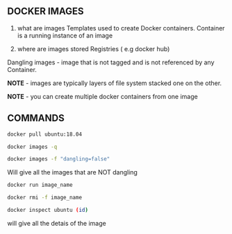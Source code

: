 ## DOCKER IMAGES

1. what are images
Templates used to create Docker containers. Container is a running instance of
an image

2. where are images stored
Registries ( e.g docker hub)

Dangling images - image that is not tagged and is not referenced by any Container.

**NOTE** - images are typically layers of file system stacked one on the other.

**NOTE** - you can create multiple docker containers from one image


## COMMANDS

```bash
docker pull ubuntu:18.04
```

```bash
docker images -q
```

```bash
docker images -f "dangling=false"
```
Will give all the images that are NOT dangling

```bash
docker run image_name
```

```bash
docker rmi -f image_name
```

```bash
docker inspect ubuntu (id)
```
will give all the detais of the image
